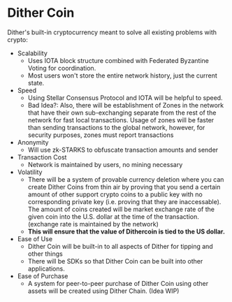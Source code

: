# Dither Coin

Dither's built-in cryptocurrency meant to solve all existing problems with crypto:
 - Scalability
   - Uses IOTA block structure combined with Federated Byzantine Voting for coordination.
   - Most users won't store the entire network history, just the current state.
 - Speed
   - Using Stellar Consensus Protocol and IOTA will be helpful to speed.
   - Bad Idea?: Also, there will be establishment of Zones in the network that have their own sub-exchanging separate from the rest of the network for fast local transactions. Usage of zones will be faster than sending transactions to the global network, however, for security purposes, zones must report transactions
 - Anonymity
   - Will use zk-STARKS to obfuscate transaction amounts and sender
 - Transaction Cost
   - Network is maintained by users, no mining necessary
 - Volatility
   - There will be a system of provable currency deletion where you can create Dither Coins from thin air by proving that you send a certain amount of other support crypto coins to a public key with no corresponding private key (i.e. proving that they are inaccessable). The amount of coins created will be market exchange rate of the given coin into the U.S. dollar at the time of the transaction. (exchange rate is maintained by the network)
   - **This will ensure that the value of Dithercoin is tied to the US dollar.**
 - Ease of Use
   - Dither Coin will be built-in to all aspects of Dither for tipping and other things
   - There will be SDKs so that Dither Coin can be built into other applications.
 - Ease of Purchase
   - A system for peer-to-peer purchase of Dither Coin using other assets will be created using Dither Chain. (Idea WIP)


